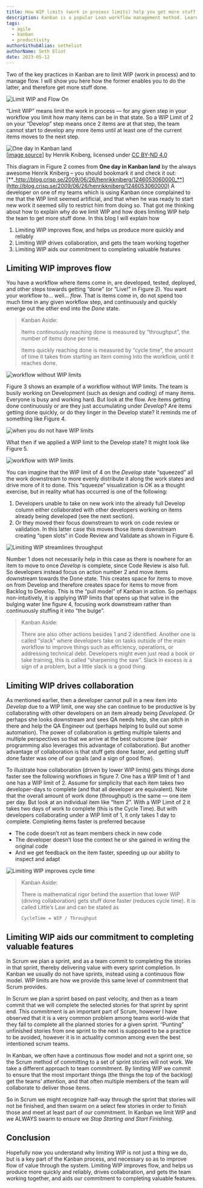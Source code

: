 ```yaml
---
title: How WIP limits (work in process limits) help you get more stuff done
description: Kanban is a popular Lean workflow management method. Learn how WIP limits work with Kanban to help you to deliver software releases faster and more reliably.
tags:
  - agile
  - kanban
  - productivity
authorGithubAlias: setheliot
authorName: Seth Eliot
date: 2023-05-12
---
```


Two of the key practices in Kanban are to limit WIP (work in process) and to manage flow. I will show you here how the former enables you to do the latter, and therefore get more stuff done.

![Limit WIP and Flow On](images/figure1.png "Figure 1. Keeping calm helps, but it is limiting WIP that will help you to get more stuff done")

“Limit WIP” means limit the work in process — for any given step in your workflow you limit how many items can be in that state. So a WIP Limit of 2 on your “Develop” step means once 2 items are at that step, the team cannot start to develop any more items until at least one of the current items moves to the next step.

![One day in Kanban land](images/figure2.png "Figure 2.  One day in Kanban land by Henrik Kniberg")
<br/>[[image source](http://blog.crisp.se/2009/06/26/henrikkniberg/1246053060000)] by Henrik Kniberg, licensed under [CC BY-ND 4.0](https://creativecommons.org/licenses/by-nd/4.0/)



This diagram in Figure 2 comes from **One day in Kanban land** by the always awesome Henrik Kniberg – you should bookmark it and check it out: [**_http://blog.crisp.se/2009/06/26/henrikkniberg/1246053060000_**](http://blog.crisp.se/2009/06/26/henrikkniberg/1246053060000)
A developer on one of my teams which is using Kanban once complained to me that the WIP limit seemed artificial, and that when he was ready to start new work it seemed silly to restrict him from doing so. That got me thinking about how to explain why do we limit WIP and how does limiting WIP help the team to get more stuff done. In this blog I will explain how


1. Limiting WIP improves flow, and helps us produce more quickly and reliably
2. Limiting WIP drives collaboration, and gets the team working together
3. Limiting WIP aids our commitment to completing valuable features

## Limiting WIP improves flow

You have a workflow where items come in, are developed, tested, deployed, and other steps towards getting “done” (or “Live!” in Figure 2). You want your workflow to... well... *flow*. That is items come in, do not spend too much time in any given workflow step, and continuously and quickly emerge out the other end into the *Done* state.


>Kanban Aside:
>
> Items continuously reaching done is measured by “throughput”, the number of items done per time.
>
> Items quickly reaching done is measured by “cycle time”, the amount of time it takes from starting an item coming into the workflow, until it reaches done.


![workflow without WIP limits](images/figure3.png "Figure 3. A workflow without WIP limits")

Figure 3 shows an example of a workflow without WIP limits. The team is busily working on Development (such as design and coding) of many items. Everyone is busy and working hard. But look at the flow. Are items getting done continuously or are they just accumulating under *Develop*? Are items getting done quickly, or do they linger in the Develop state? It reminds me of something like Figure 4.

![when you do not have WIP limits](images/figure4.png "Figure 4. What happens when you do not have WIP limits")

What then if we applied a WIP limit to the Develop state? It might look like Figure 5.

![workflow with WIP limits](images/figure5.png "Figure 5. A workflow with WIP limits")


You can imagine that the WIP limit of 4 on the *Develop* state “squeezed” all the work downstream to more evenly distribute it along the work states and drive more of it to done. This “squeeze” visualization is OK as a thought exercise, but in reality what has occurred is one of the following:


1. Developers unable to take on new work into the already full Develop column either collaborated with other developers working on items already being developed (see the next section).
2. Or they moved their focus downstream to work on code review or validation. In this latter case this moves those items downstream creating “open slots” in Code Review and Validate as shown in Figure 6.


![Limiting WIP streamlines throughput](images/figure6.png "Figure 6. Limiting WIP can streamline throughput, and incentivizes code reviews")



Number 1 does not necessarily help in this case as there is nowhere for an item to move to once *Develop* is complete, since Code Review is also full. So developers instead focus on action number 2 and move items downstream towards the Done state. This creates space for items to move on from Develop and therefore creates space for items to move from Backlog to Develop. This is the “pull model” of Kanban in action. So perhaps non-intuitively, it is applying WIP limits that opens up that valve in the bulging water line figure 4, focusing work downstream rather than continuously stuffing it into “the bulge”.


>Kanban Aside:
>
> There are also other actions besides 1 and 2 identified. Another one is called “slack” where developers take on tasks outside of the main workflow to improve things such as efficiency, operations, or addressing technical debt. Developers might even just read a book or take training, this is called “sharpening the saw”. Slack in excess is a sign of a problem, but a little slack is a good thing.

## Limiting WIP drives collaboration

As mentioned earlier, then a developer cannot pull in a new item into *Develop* due to a WIP limit, one way she can continue to be productive is by collaborating with other developers on an item already being *Developed*. Or perhaps she looks downstream and sees QA needs help, she can pitch in there and help the QA Engineer out (perhaps helping to build out some automation). The power of collaboration is getting multiple talents and multiple perspectives so that we arrive at the best outcome (pair programming also leverages this advantage of collaboration). But another advantage of collaboration is that stuff gets done faster, and getting stuff done faster was one of our goals (and a sign of good flow).

To illustrate how collaboration (driven by lower WIP limits) gets things done faster see the following workflows in figure 7. One has a WIP limit of 1 and one has a WIP limit of 2. Assume for simplicity that each item takes two developer-days to complete (and that all developer are equivalent). Note that the overall amount of work done (throughput) is the same — one item per day. But look at an individual item like “Item 2”. With a WIP Limit of 2 it takes two days of work to complete (this is the Cycle Time). But with developers collaborating under a WIP limit of 1, it only takes 1 day to complete. Completing items faster is preferred because


* The code doesn’t rot as team members check in new code
* The developer doesn’t lose the context he or she gained in writing the original code
* And we get feedback on the item faster, speeding up our ability to inspect and adapt

![Limiting WIP improves cycle time](images/figure7.png "Figure 7. Limiting WIP improves cycle time for each item")


>Kanban Aside:
>
> There is mathematical rigor behind the assertion that lower WIP (driving collaboration) gets stuff done faster (reduces cycle time). It is called Little’s Law and can be stated as
> 
> `CycleTime = WIP​ / Throughput`

## Limiting WIP aids our commitment to completing valuable features

In Scrum we plan a sprint, and as a team commit to completing the stories in that sprint, thereby delivering value with every sprint completion. In Kanban we usually do not have sprints, instead using a continuous flow model. WIP limits are how we provide this same level of commitment that Scrum provides.

In Scrum we plan a sprint based on past velocity, and then as a team commit that we will complete the selected stories for that sprint by sprint end. This commitment is an important part of Scrum, however I have observed that it is a very common problem among teams world-wide that they fail to complete all the planned stories for a given sprint. “Punting” unfinished stories from one sprint to the next is supposed to be a practice to be avoided, however it is in actuality common among even the best intentioned scrum teams.

In Kanban, we often have a continuous flow model and not a sprint one, so the Scrum method of committing to a set of sprint stories will not work. We take a different approach to team commitment. By limiting WIP we commit to ensure that the most important things (the things the top of the backlog) get the teams’ attention, and that often multiple members of the team will collaborate to deliver those items.

So in Scrum we might recognize half-way through the sprint that stories will not be finished, and then swarm on a select few stories in order to finish those and meet at least part of our commitment. In Kanban we limit WIP and we ALWAYS swarm to ensure we *Stop Starting and Start Finishing*.


## Conclusion

Hopefully now you understand why limiting WIP is not just a thing we do, but is a key part of the Kanban process, and necessary so as to improve flow of value through the system.  Limiting WIP improves flow, and helps us produce more quickly and reliably, drives collaboration, and gets the team working together, and aids our commitment to completing valuable features.
